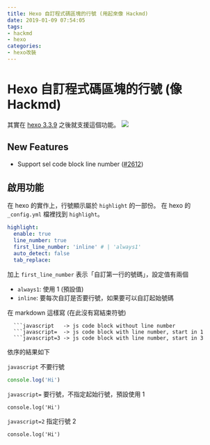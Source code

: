 ```yaml
---
title: Hexo 自訂程式碼區塊的行號 (用起來像 Hackmd)
date: 2019-01-09 07:54:05
tags: 
- hackmd
- hexo
categories: 
- hexo改裝
---
```


# Hexo 自訂程式碼區塊的行號 (像 Hackmd)

其實在 [hexo 3.3.9](https://github.com/hexojs/hexo/releases/tag/3.3.9) 之後就支援這個功能。
![](https://i.imgur.com/3II9bYZ.png)

## New Features

- Support sel code block line number ([#2612](https://github.com/hexojs/hexo/pull/2612))

## 啟用功能

在 hexo 的實作上，行號顯示屬於 `highlight` 的一部份。
在 hexo 的 `_config.yml` 檔裡找到 `highlight`。

```yaml
highlight:
  enable: true
  line_number: true
  first_line_number: 'inline' # | 'always1'
  auto_detect: false
  tab_replace:
```

加上 `first_line_number` 表示「自訂第一行的號碼」，設定值有兩個

- `always1`: 使用 1 (預設值)
- `inline`: 要每次自訂是否要行號，如果要可以自訂起始號碼

在 markdown 這樣寫 (在此沒有寫結束符號)

```
  ```javascript   -> js code block without line number
  ```javascript=  -> js code block with line number, start in 1
  ```javascript=3 -> js code block with line number, start in 3
```

依序的結果如下

`javascript` 不要行號

```javascript
console.log('Hi')
```

`javascript=` 要行號，不指定起始行號，預設使用 1

```javascript=
console.log('Hi')
```

`javascript=2` 指定行號 2

```javascript=2
console.log('Hi')
```
